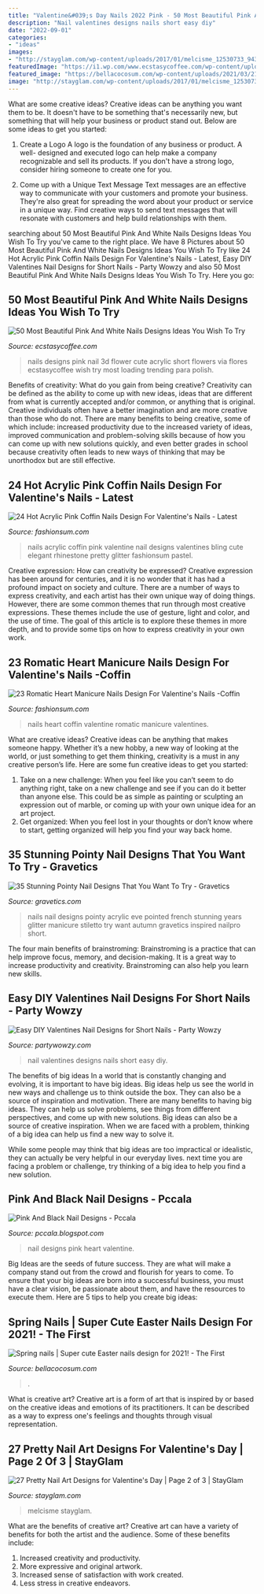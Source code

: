 ```yaml
---
title: "Valentine&#039;s Day Nails 2022 Pink - 50 Most Beautiful Pink And White Nails Designs Ideas You Wish To Try"
description: "Nail valentines designs nails short easy diy"
date: "2022-09-01"
categories:
- "ideas"
images:
- "http://stayglam.com/wp-content/uploads/2017/01/melcisme_12530733_943992329017441_732573845_n.jpg"
featuredImage: "https://i1.wp.com/www.ecstasycoffee.com/wp-content/uploads/2016/10/Pink-and-White-Nails-Designs-26.jpg"
featured_image: "https://bellacocosum.com/wp-content/uploads/2021/03/21-6.jpg"
image: "http://stayglam.com/wp-content/uploads/2017/01/melcisme_12530733_943992329017441_732573845_n.jpg"
---
```



What are some creative ideas?
Creative ideas can be anything you want them to be. It doesn't have to be something that's necessarily new, but something that will help your business or product stand out. Below are some ideas to get you started:
1. Create a Logo
A logo is the foundation of any business or product. A well- designed and executed logo can help make a company recognizable and sell its products. If you don't have a strong logo, consider hiring someone to create one for you.

2. Come up with a Unique Text Message
Text messages are an effective way to communicate with your customers and promote your business. They're also great for spreading the word about your product or service in a unique way. Find creative ways to send text messages that will resonate with customers and help build relationships with them.


	

		
searching about 50 Most Beautiful Pink And White Nails Designs Ideas You Wish To Try you've came to the right place. We have 8 Pictures about 50 Most Beautiful Pink And White Nails Designs Ideas You Wish To Try like 24 Hot Acrylic Pink Coffin Nails Design For Valentine&#039;s Nails - Latest, Easy DIY Valentines Nail Designs for Short Nails - Party Wowzy and also 50 Most Beautiful Pink And White Nails Designs Ideas You Wish To Try. Here you go:
		
    
## 50 Most Beautiful Pink And White Nails Designs Ideas You Wish To Try

<img loading=lazy src="https://i1.wp.com/www.ecstasycoffee.com/wp-content/uploads/2016/10/Pink-and-White-Nails-Designs-26.jpg" onerror="this.onerror=null;this.src='https://tse2.mm.bing.net/th?id=OIP.TAdYkUeYLrl1LNOV8-cUkwHaGS&amp;pid=15.1';" alt="50 Most Beautiful Pink And White Nails Designs Ideas You Wish To Try">

_Source: ecstasycoffee.com_

>nails designs pink nail 3d flower cute acrylic short flowers via flores ecstasycoffee wish try most loading trending para polish. 

	

Benefits of creativity: What do you gain from being creative?
Creativity can be defined as the ability to come up with new ideas, ideas that are different from what is currently accepted and/or common, or anything that is original. Creative individuals often have a better imagination and are more creative than those who do not. There are many benefits to being creative, some of which include: increased productivity due to the increased variety of ideas, improved communication and problem-solving skills because of how you can come up with new solutions quickly, and even better grades in school because creativity often leads to new ways of thinking that may be unorthodox but are still effective.

    
## 24 Hot Acrylic Pink Coffin Nails Design For Valentine&#039;s Nails - Latest

<img loading=lazy src="https://fashionsum.com/wp-content/uploads/2020/02/9-4.jpg" onerror="this.onerror=null;this.src='https://tse4.mm.bing.net/th?id=OIP.8VVfymWFka0L1KPzx8Hd6gHaKw&amp;pid=15.1';" alt="24 Hot Acrylic Pink Coffin Nails Design For Valentine&#039;s Nails - Latest">

_Source: fashionsum.com_

>nails acrylic coffin pink valentine nail designs valentines bling cute elegant rhinestone pretty glitter fashionsum pastel. 

	

Creative expression: How can creativity be expressed?
Creative expression has been around for centuries, and it is no wonder that it has had a profound impact on society and culture. There are a number of ways to express creativity, and each artist has their own unique way of doing things. However, there are some common themes that run through most creative expressions. These themes include the use of gesture, light and color, and the use of time. The goal of this article is to explore these themes in more depth, and to provide some tips on how to express creativity in your own work.

    
## 23 Romatic Heart Manicure Nails Design For Valentine&#039;s Nails -Coffin

<img loading=lazy src="https://fashionsum.com/wp-content/uploads/2020/02/11-2.jpg" onerror="this.onerror=null;this.src='https://tse2.mm.bing.net/th?id=OIP.5MTt47lcfnFPgJJfKMFsJwHaKm&amp;pid=15.1';" alt="23 Romatic Heart Manicure Nails Design For Valentine&#039;s Nails -Coffin">

_Source: fashionsum.com_

>nails heart coffin valentine romatic manicure valentines. 

	

What are creative ideas?
Creative ideas can be anything that makes someone happy. Whether it’s a new hobby, a new way of looking at the world, or just something to get them thinking, creativity is a must in any creative person’s life. Here are some fun creative ideas to get you started: 
1. Take on a new challenge: When you feel like you can’t seem to do anything right, take on a new challenge and see if you can do it better than anyone else. This could be as simple as painting or sculpting an expression out of marble, or coming up with your own unique idea for an art project. 
2. Get organized: When you feel lost in your thoughts or don’t know where to start, getting organized will help you find your way back home.

    
## 35 Stunning Pointy Nail Designs That You Want To Try - Gravetics

<img loading=lazy src="https://www.gravetics.com/wp-content/uploads/2017/01/Pointed-Acrylic-Nails.jpg" onerror="this.onerror=null;this.src='https://tse1.mm.bing.net/th?id=OIP.Igjarr3s45CC4uw_gbJTsAHaHa&amp;pid=15.1';" alt="35 Stunning Pointy Nail Designs That You Want To Try - Gravetics">

_Source: gravetics.com_

>nails nail designs pointy acrylic eve pointed french stunning years glitter manicure stiletto try want autumn gravetics inspired nailpro short. 

	

The four main benefits of brainstroming:
Brainstroming is a practice that can help improve focus, memory, and decision-making. It is a great way to increase productivity and creativity. Brainstroming can also help you learn new skills.

    
## Easy DIY Valentines Nail Designs For Short Nails - Party Wowzy

<img loading=lazy src="https://partywowzy.com/wp-content/uploads/2019/02/valentines-nail-art.jpg" onerror="this.onerror=null;this.src='https://tse1.mm.bing.net/th?id=OIP.eIHXzEXxSjGMeYyfvC3DOAHaNK&amp;pid=15.1';" alt="Easy DIY Valentines Nail Designs for Short Nails - Party Wowzy">

_Source: partywowzy.com_

>nail valentines designs nails short easy diy. 

	

The benefits of big ideas
In a world that is constantly changing and evolving, it is important to have big ideas. Big ideas help us see the world in new ways and challenge us to think outside the box. They can also be a source of inspiration and motivation.
There are many benefits to having big ideas. They can help us solve problems, see things from different perspectives, and come up with new solutions. Big ideas can also be a source of creative inspiration. When we are faced with a problem, thinking of a big idea can help us find a new way to solve it.

While some people may think that big ideas are too impractical or idealistic, they can actually be very helpful in our everyday lives. next time you are facing a problem or challenge, try thinking of a big idea to help you find a new solution.

    
## Pink And Black Nail Designs - Pccala

<img loading=lazy src="http://3.bp.blogspot.com/-Hwij67-4pKk/UPRV6cwt9vI/AAAAAAAAArQ/ADkdHk_PP-I/s1600/wGothic+Heart+Vday+design7.jpg" onerror="this.onerror=null;this.src='https://tse1.mm.bing.net/th?id=OIP.hEQW-EYwEEttvpNsP0tLbgHaFj&amp;pid=15.1';" alt="Pink And Black Nail Designs - Pccala">

_Source: pccala.blogspot.com_

>nail designs pink heart valentine. 

	

Big Ideas are the seeds of future success. They are what will make a company stand out from the crowd and flourish for years to come. To ensure that your big ideas are born into a successful business, you must have a clear vision, be passionate about them, and have the resources to execute them. Here are 5 tips to help you create big ideas: 

    
## Spring Nails | Super Cute Easter Nails Design For 2021! - The First

<img loading=lazy src="https://bellacocosum.com/wp-content/uploads/2021/03/21-6.jpg" onerror="this.onerror=null;this.src='https://tse2.mm.bing.net/th?id=OIP.kLBQrrU5al7GBclGhe9wbgHaLO&amp;pid=15.1';" alt="Spring nails | Super cute Easter nails design for 2021! - The First">

_Source: bellacocosum.com_

>. 

	

What is creative art?
Creative art is a form of art that is inspired by or based on the creative ideas and emotions of its practitioners. It can be described as a way to express one's feelings and thoughts through visual representation.

    
## 27 Pretty Nail Art Designs For Valentine&#039;s Day | Page 2 Of 3 | StayGlam

<img loading=lazy src="http://stayglam.com/wp-content/uploads/2017/01/melcisme_12530733_943992329017441_732573845_n.jpg" onerror="this.onerror=null;this.src='https://tse4.mm.bing.net/th?id=OIP.hmbzXhMCw142iIlwE7OeyQHaHN&amp;pid=15.1';" alt="27 Pretty Nail Art Designs for Valentine&#039;s Day | Page 2 of 3 | StayGlam">

_Source: stayglam.com_

>melcisme stayglam. 

	

What are the benefits of creative art?
Creative art can have a variety of benefits for both the artist and the audience. Some of these benefits include: 
1. Increased creativity and productivity.
2. More expressive and original artwork.
3. Increased sense of satisfaction with work created. 
4. Less stress in creative endeavors.


